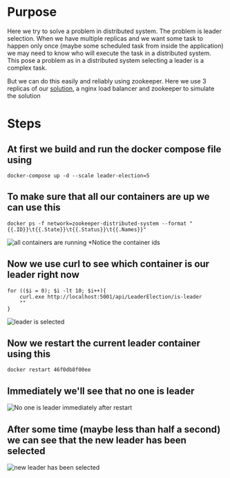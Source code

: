 # Purpose
Here we try to solve a problem in distributed system. The problem is leader selection. When we have multiple replicas and we want some task to happen only once (maybe some scheduled task from inside the application) we may need to know who will execute the task in a distributed system. This pose a problem as in a distributed system selecting a leader is a complex task. 

But we can do this easily and reliably using zookeeper. Here we use 3 replicas of our [solution](https://github.com/minhaz1217/Leader-Election-In-A-Distributed-System-Using-ZooKeeper), a nginx load balancer and zookeeper to simulate the solution

# Steps

## At first we build and run the docker compose file using
`docker-compose up -d --scale leader-election=5`

## To make sure that all our containers are up we can use this
`docker ps -f network=zookeeper-distributed-system --format "{{.ID}}\t{{.State}}\t{{.Status}}\t{{.Names}}"`

![all containers are running](https://raw.githubusercontent.com/minhaz1217/devops-notes/master/37.%20zookeeper%20leader%20election%20in%20a%20distributed%20system/images/01.%20all%20containers%20are%20running.png)
*Notice the container ids

## Now we use curl to see which container is our leader right now
```
for (($i = 0); $i -lt 10; $i++){ 
    curl.exe http://localhost:5001/api/LeaderElection/is-leader
    "" 
}
``` 
![leader is selected](https://raw.githubusercontent.com/minhaz1217/devops-notes/master/37.%20zookeeper%20leader%20election%20in%20a%20distributed%20system/images/02.%20leader%20has%20been%20selected.png)

## Now we restart the current leader container using this
`docker restart 46f0db8f00ee`

## Immediately we'll see that no one is leader
![No one is leader immediately after restart](https://raw.githubusercontent.com/minhaz1217/devops-notes/master/37.%20zookeeper%20leader%20election%20in%20a%20distributed%20system/images/03.%20no%20one%20is%20leader%20after%20restart.png)


## After some time (maybe less than half a second) we can see that the new leader has been selected
![new leader has been selected](https://raw.githubusercontent.com/minhaz1217/devops-notes/master/37.%20zookeeper%20leader%20election%20in%20a%20distributed%20system/images/04.%20new%20leader%20has%20been%20selected.png)

